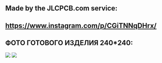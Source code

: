  ## Made by the JLCPCB.com service:
 ## https://www.instagram.com/p/CGiTNNqDHrx/
 ## ФОТО ГОТОВОГО ИЗДЕЛИЯ 240*240:
![](https://github.com/nr-electronics/DiY/blob/master/ST7789/images/TOP.JPG)
![](https://github.com/nr-electronics/DiY/blob/master/ST7789/images/Bottom.JPG)

